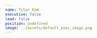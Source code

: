 ```yaml
---
name: Tyler Kim
executive: false
lead: false
position: undefined
image: ../assets/default_exec_image.png
---
```

